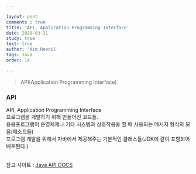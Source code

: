 ```yaml
---

layout: post
comments : true
title: 'API, Application Programming Interface'
date: 2020-03-31
study: true
text: true
author: 'Kim Heonil'
tags: Java
order: 14

---
```


> API(Application Programming Interface) <br>

### API
API, Application Programming Interface <br>
프로그램을 개발하기 위해 만들어진 코드들. <br>
응용프로그램이 운영체제나 기타 시스템과 상호작용을 할 때 사용되는 메시지 형식의 모음(메소드들) <br>
프로그램 개발을 위해서 자바에서 제공해주는 기본적인 클래스들(JDK에 같이 포함되어 배포된다.) <br>
<br>

참고 사이트 : [Java API DOCS](https://docs.oracle.com/javase/8/docs/api/)

<br><br>